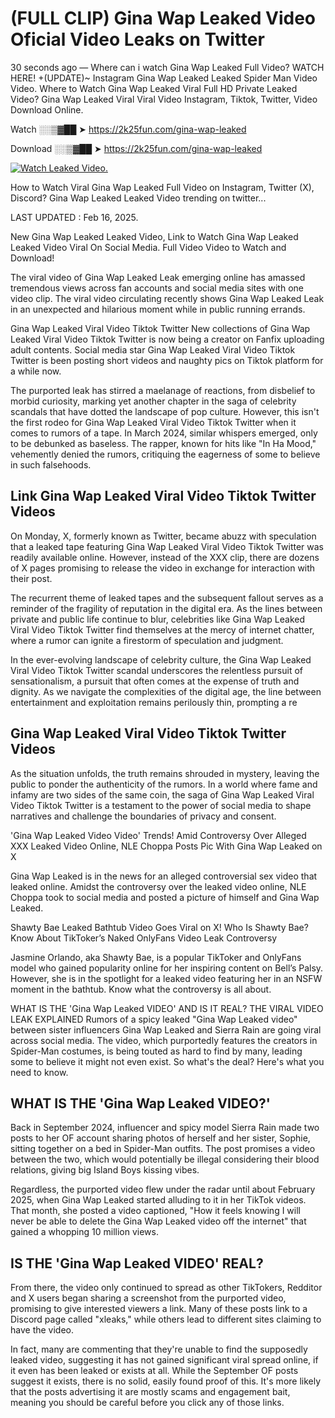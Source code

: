 # (FULL CLIP) Gina Wap Leaked Video Oficial Video Leaks on Twitter

30 seconds ago — Where can i watch Gina Wap Leaked Full Video? WATCH HERE! +(UPDATE)~ Instagram Gina Wap Leaked Leaked Spider Man Video Video. Where to Watch Gina Wap Leaked Viral Full HD Private Leaked Video? Gina Wap Leaked Viral Viral Video Instagram, Tiktok, Twitter, Video Download Online.

Watch ░░▒▓██ ➤ https://2k25fun.com/gina-wap-leaked

Download ░░▒▓██ ➤ https://2k25fun.com/gina-wap-leaked

[![Watch Leaked Video.](https://miro.medium.com/v2/resize:fit:828/format:webp/1*cilzJN44JGOrTw9NJCrNHA.gif "Watch Leaked Video")](https://2k25fun.com/gina-wap-leaked)

How to Watch Viral Gina Wap Leaked Full Video on Instagram, Twitter (X), Discord? Gina Wap Leaked Leaked Video trending on twitter...

LAST UPDATED : Feb 16, 2025.

New Gina Wap Leaked Leaked Video, Link to Watch Gina Wap Leaked Leaked Video Viral On Social Media. Full Video Video to Watch and Download!

The viral video of Gina Wap Leaked Leak emerging online has amassed tremendous views across fan accounts and social media sites with one video clip. The viral video circulating recently shows Gina Wap Leaked Leak in an unexpected and hilarious moment while in public running errands.

Gina Wap Leaked Viral Video Tiktok Twitter New collections of Gina Wap Leaked Viral Video Tiktok Twitter is now being a creator on Fanfix uploading adult contents. Social media star Gina Wap Leaked Viral Video Tiktok Twitter is been posting short videos and naughty pics on Tiktok platform for a while now.

The purported leak has stirred a maelanage of reactions, from disbelief to morbid curiosity, marking yet another chapter in the saga of celebrity scandals that have dotted the landscape of pop culture. However, this isn't the first rodeo for Gina Wap Leaked Viral Video Tiktok Twitter when it comes to rumors of a tape. In March 2024, similar whispers emerged, only to be debunked as baseless. The rapper, known for hits like "In Ha Mood," vehemently denied the rumors, critiquing the eagerness of some to believe in such falsehoods.

## Link Gina Wap Leaked Viral Video Tiktok Twitter Videos

On Monday, X, formerly known as Twitter, became abuzz with speculation that a leaked tape featuring Gina Wap Leaked Viral Video Tiktok Twitter was readily available online. However, instead of the XXX clip, there are dozens of X pages promising to release the video in exchange for interaction with their post.

The recurrent theme of leaked tapes and the subsequent fallout serves as a reminder of the fragility of reputation in the digital era. As the lines between private and public life continue to blur, celebrities like Gina Wap Leaked Viral Video Tiktok Twitter find themselves at the mercy of internet chatter, where a rumor can ignite a firestorm of speculation and judgment.

In the ever-evolving landscape of celebrity culture, the Gina Wap Leaked Viral Video Tiktok Twitter scandal underscores the relentless pursuit of sensationalism, a pursuit that often comes at the expense of truth and dignity. As we navigate the complexities of the digital age, the line between entertainment and exploitation remains perilously thin, prompting a re

##  Gina Wap Leaked Viral Video Tiktok Twitter Videos

As the situation unfolds, the truth remains shrouded in mystery, leaving the public to ponder the authenticity of the rumors. In a world where fame and infamy are two sides of the same coin, the saga of Gina Wap Leaked Viral Video Tiktok Twitter is a testament to the power of social media to shape narratives and challenge the boundaries of privacy and consent.

'Gina Wap Leaked Video Video' Trends! Amid Controversy Over Alleged XXX Leaked Video Online, NLE Choppa Posts Pic With Gina Wap Leaked on X

Gina Wap Leaked is in the news for an alleged controversial sex video that leaked online. Amidst the controversy over the leaked video online, NLE Choppa took to social media and posted a picture of himself and Gina Wap Leaked.

Shawty Bae Leaked Bathtub Video Goes Viral on X! Who Is Shawty Bae? Know About TikToker’s Naked OnlyFans Video Leak Controversy

Jasmine Orlando, aka Shawty Bae, is a popular TikToker and OnlyFans model who gained popularity online for her inspiring content on Bell’s Palsy. However, she is in the spotlight for a leaked video featuring her in an NSFW moment in the bathtub. Know what the controversy is all about.

WHAT IS THE 'Gina Wap Leaked VIDEO' AND IS IT REAL? THE VIRAL VIDEO LEAK EXPLAINED Rumors of a spicy leaked "Gina Wap Leaked video" between sister influencers Gina Wap Leaked and Sierra Rain are going viral across social media. The video, which purportedly features the creators in Spider-Man costumes, is being touted as hard to find by many, leading some to believe it might not even exist. So what's the deal? Here's what you need to know.

## WHAT IS THE 'Gina Wap Leaked VIDEO?'

Back in September 2024, influencer and spicy model Sierra Rain made two posts to her OF account sharing photos of herself and her sister, Sophie, sitting together on a bed in Spider-Man outfits. The post promises a video between the two, which would potentially be illegal considering their blood relations, giving big Island Boys kissing vibes.

Regardless, the purported video flew under the radar until about February 2025, when Gina Wap Leaked started alluding to it in her TikTok videos. That month, she posted a video captioned, "How it feels knowing I will never be able to delete the Gina Wap Leaked video off the internet" that gained a whopping 10 million views.

## IS THE 'Gina Wap Leaked VIDEO' REAL?

From there, the video only continued to spread as other TikTokers, Redditor and X users began sharing a screenshot from the purported video, promising to give interested viewers a link. Many of these posts link to a Discord page called "xleaks," while others lead to different sites claiming to have the video.

In fact, many are commenting that they're unable to find the supposedly leaked video, suggesting it has not gained significant viral spread online, if it even has been leaked or exists at all. While the September OF posts suggest it exists, there is no solid, easily found proof of this. It's more likely that the posts advertising it are mostly scams and engagement bait, meaning you should be careful before you click any of those links.